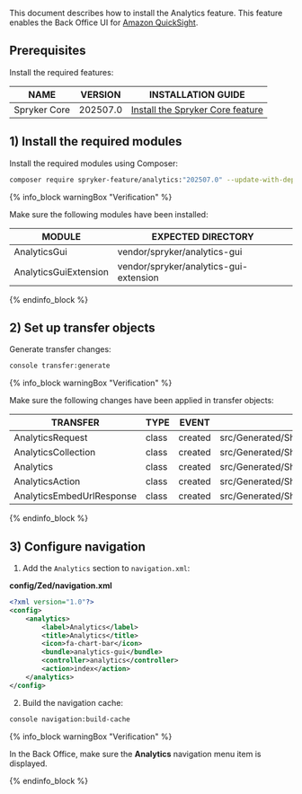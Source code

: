 This document describes how to install the Analytics feature. This feature enables the Back Office UI for [Amazon QuickSight](/docs/pbc/all/business-intelligence/latest/amazon-quicksight-third-party-integration/amazon-quicksight.html).

## Prerequisites

Install the required features:

| NAME         | VERSION          | INSTALLATION GUIDE                                                                                                                                          |
|--------------|------------------|-------------------------------------------------------------------------------------------------------------------------------------------------------------|
| Spryker Core | 202507.0 | [Install the Spryker Core feature](/docs/pbc/all/miscellaneous/latest/install-and-upgrade/install-features/install-the-spryker-core-feature.html) |

## 1) Install the required modules

Install the required modules using Composer:

```bash
composer require spryker-feature/analytics:"202507.0" --update-with-dependencies
```

{% info_block warningBox "Verification" %}

Make sure the following modules have been installed:

| MODULE                | EXPECTED DIRECTORY                     |
|-----------------------|----------------------------------------|
| AnalyticsGui          | vendor/spryker/analytics-gui           |
| AnalyticsGuiExtension | vendor/spryker/analytics-gui-extension |

{% endinfo_block %}

## 2) Set up transfer objects

Generate transfer changes:

```bash
console transfer:generate
```

{% info_block warningBox "Verification" %}

Make sure the following changes have been applied in transfer objects:

| TRANSFER                  | TYPE  | EVENT   | PATH                                                            |
|---------------------------|-------|---------|-----------------------------------------------------------------|
| AnalyticsRequest          | class | created | src/Generated/Shared/Transfer/AnalyticsRequestTransfer          |
| AnalyticsCollection       | class | created | src/Generated/Shared/Transfer/AnalyticsCollectionTransfer       |
| Analytics                 | class | created | src/Generated/Shared/Transfer/AnalyticsTransfer                 |
| AnalyticsAction           | class | created | src/Generated/Shared/Transfer/AnalyticsActionTransfer           |
| AnalyticsEmbedUrlResponse | class | created | src/Generated/Shared/Transfer/AnalyticsEmbedUrlResponseTransfer |

{% endinfo_block %}

## 3) Configure navigation

1. Add the `Analytics` section to `navigation.xml`:

**config/Zed/navigation.xml**

```xml
<?xml version="1.0"?>
<config>
    <analytics>
        <label>Analytics</label>
        <title>Analytics</title>
        <icon>fa-chart-bar</icon>
        <bundle>analytics-gui</bundle>
        <controller>analytics</controller>
        <action>index</action>
    </analytics>
</config>
```

2. Build the navigation cache:

```bash
console navigation:build-cache
```

{% info_block warningBox "Verification" %}

In the Back Office, make sure the **Analytics** navigation menu item is displayed.

{% endinfo_block %}
